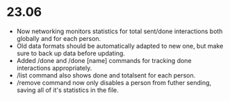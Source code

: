 # 23.06

- Now networking monitors statistics for total sent/done interactions both globally and for each person.
- Old data formats should be automatically adapted to new one, but make sure to back up data before updating.
- Added /done and /done [name] commands for tracking done interactions appropriately.
- /list command also shows done and totalsent for each person.
- /remove command now only disables a person from futher sending, saving all of it's statistics in the file.